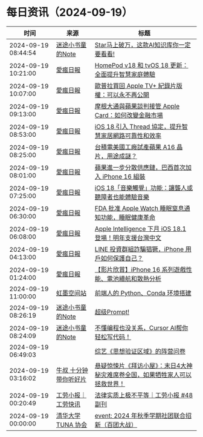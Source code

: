 ﻿# 每日资讯（2024-09-19）

|时间|来源|标题|
|---|---|---|
|2024-09-19 08:44:54|[迷途小书童的Note](https://xugaoxiang.com/feed)|[Star马上破万，这款AI知识库你一定要看看!](https://xugaoxiang.com/2024/09/19/maxkb/)|
|2024-09-19 10:21:00|[愛瘋日報](http://www.iphonetaiwan.org/feeds/posts/default)|[HomePod v18 和 tvOS 18 更新：全面提升智慧家庭體驗](https://www.iphonetaiwan.org/2024/09/homepod-tvos-18.html)|
|2024-09-19 10:07:00|[愛瘋日報](http://www.iphonetaiwan.org/feeds/posts/default)|[歐普拉買回 Apple TV+ 紀錄片版權：可以永不再公開](https://www.iphonetaiwan.org/2024/09/oprah-buys-back-apple-tv-documentary-rights.html)|
|2024-09-19 09:13:00|[愛瘋日報](http://www.iphonetaiwan.org/feeds/posts/default)|[摩根大通與蘋果談判接管 Apple Card：如何改變金融市場](https://www.iphonetaiwan.org/2024/09/jpmorgan-apple-card-acquisition.html)|
|2024-09-19 08:53:00|[愛瘋日報](http://www.iphonetaiwan.org/feeds/posts/default)|[iOS 18 引入 Thread 協定，提升智慧家居網路可靠性和效率](https://www.iphonetaiwan.org/2024/09/ios-18-thread-protocol-smart-home.html)|
|2024-09-19 08:25:00|[愛瘋日報](http://www.iphonetaiwan.org/feeds/posts/default)|[台積電美國工廠試產蘋果 A16 晶片，用途成謎？](https://www.iphonetaiwan.org/2024/09/tsmc-us-factory-a16-chip-production.html)|
|2024-09-19 08:01:00|[愛瘋日報](http://www.iphonetaiwan.org/feeds/posts/default)|[蘋果進一步分散供應鏈，巴西首次加入 iPhone 16 組裝](https://www.iphonetaiwan.org/2024/09/iphone-16-brazil-assembly-global-supply-chain.html)|
|2024-09-19 07:25:00|[愛瘋日報](http://www.iphonetaiwan.org/feeds/posts/default)|[iOS 18「音樂觸覺」功能：讓聾人或聽障者也能體驗音樂](https://www.iphonetaiwan.org/2024/09/ios18-music-haptics.html)|
|2024-09-19 06:30:00|[愛瘋日報](http://www.iphonetaiwan.org/feeds/posts/default)|[FDA 批准 Apple Watch 睡眠窒息通知功能，睡眠健康革命](https://www.iphonetaiwan.org/2024/09/apple-watch-sleep-apnea-notification-update.html)|
|2024-09-19 06:08:00|[愛瘋日報](http://www.iphonetaiwan.org/feeds/posts/default)|[Apple Intelligence 下月 iOS 18.1 登場！明年支援台灣中文](https://www.iphonetaiwan.org/2024/09/apple-intelligence-new-features-update.html)|
|2024-09-19 04:13:00|[愛瘋日報](http://www.iphonetaiwan.org/feeds/posts/default)|[LINE 投資群組詐騙猖獗，iPhone 用戶如何保護自己？](https://www.iphonetaiwan.org/2024/09/iphone-prevent-line-investment-group-scam.html)|
|2024-09-19 01:24:00|[愛瘋日報](http://www.iphonetaiwan.org/feeds/posts/default)|[【影片欣賞】iPhone 16 系列遊戲性能、電池續航和散熱分析](https://www.iphonetaiwan.org/2024/09/iphone-16-a18-test.html)|
|2024-09-19 11:00:00|[虹墨空间站](https://www.imaegoo.com/atom.xml)|[前端人的 Python、Conda 环境搭建](https://www.imaegoo.com/2024/python-conda-setup/)|
|2024-09-19 08:26:19|[迷途小书童的Note](https://xugaoxiang.com/feed)|[超级Prompt!](https://xugaoxiang.com/2024/09/19/superprompt/)|
|2024-09-19 08:24:09|[迷途小书童的Note](https://xugaoxiang.com/feed)|[不懂编程也没关系，Cursor AI帮你轻松写代码！](https://xugaoxiang.com/2024/09/19/cursor/)|
|2024-09-19 06:49:03|[](http://blog.fivest.one/feed)|[综艺《思想验证区域》的阵营问卷](https://blog.fivest.one/archives/6855)|
|2024-09-19 03:16:02|[牛叔 十分钟带你听好片](https://getpodcast.xyz/data/ximalaya/11534451.xml)|[悬疑惊悚片《拜访小屋》：末日4大神秘灾难席卷全国，如果牺牲家人可以拯救世界！](https://www.ximalaya.com/sound/757894353)|
|2024-09-19 00:20:49|[工劳小报｜工劳快讯](https://newsletter.laborinfocn.com/rss)|[法律实质上极不平等｜工劳小报 #48 副刊](https://feed.laborinfocn7.com/issue48-supplement/)|
|2024-09-19 00:00:00|[清华大学 TUNA 协会](https://tuna.moe/feed.xml)|[event: 2024 年秋季学期社团联合招新（百团大战）](https://tuna.moe/event/2024/recruitment-autumn/)|
